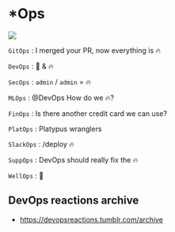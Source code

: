 # *Ops

<img src="https://64.media.tumblr.com/c2b03e242ea5cd2b7b3f92de9a60b32a/tumblr_inline_odd3a4Zm4S1raprkq_500.gifv" />

`GitOps`
: I merged your PR, now everything is :fire:

`DevOps`
: :robot: & :fire:

`SecOps`
: `admin` / `admin` = :fire:

`MLOps`
: @DevOps How do we :fire:?

`FinOps`
: Is there another credit card we can use?

`PlatOps`
: Platypus wranglers

`SlackOps`
: /deploy :fire:

`SuppOps`
: DevOps should really fix the :fire:

`WellOps`
: :beer:

## DevOps reactions archive

- https://devopsreactions.tumblr.com/archive
